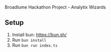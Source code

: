 Broadlume Hackathon Project - Analytix Wizards

## Setup

1. Install bun: https://bun.sh/
2. Run `bun install`
3. Run `bun run index.ts`
